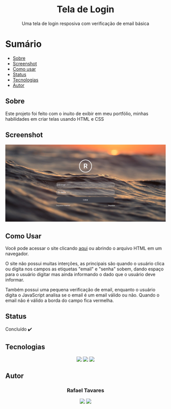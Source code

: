 <h1 align="center">Tela de Login</h1>
<p align="center">Uma tela de login resposiva com verificação de email básica</p>

Sumário
===========
<!--ts-->
  * [Sobre](#sobre)
  * [Screenshot](#screenshot)
  * [Como usar](#como-usar)
  * [Status](#status)
  * [Tecnologias](#tecnologias)
  * [Autor](#autor)
<!--te-->

Sobre
-----
<p>Este projeto foi feito com o inuito de exibir em meu portfólio, minhas habilidades em criar telas usando HTML e CSS</p>

Screenshot
----------
<img alt="Home" title="Home" src="assets/screenshot/home.png"/>

Como Usar
---------
<p>Você pode acessar o site clicando <a href="https://login-screen-beta.vercel.app/">aqui</a> ou abrindo o arquivo HTML em um navegador.</p>
<p>O site não possui muitas interções, as principais são quando o usuário clica ou digita nos campos as etiquetas "email" e "senha" sobem, dando espaço para o usuário digitar mas ainda informando o dado que o usuário deve informar.</p>
<p>Também possui uma pequena verificação de email, enquanto o usuário digita o JavaScript analisa se o email é um email válido ou não. Quando o email não é válido a borda do campo fica vermelha.</p>

Status
------
Concluído :heavy_check_mark:

Tecnologias
-----------
<p align="center">
  <a href="https://html.com/"><img src="https://img.shields.io/badge/html5-%23E34F26.svg?style=for-the-badge&logo=html5&logoColor=white"/></a>
  <a href="https://www.w3.org/Style/CSS/Overview.en.html"><img src="https://img.shields.io/badge/css3-%231572B6.svg?style=for-the-badge&logo=css3&logoColor=white"/></a>
  <a href="https://www.javascript.com/"><img src="https://img.shields.io/badge/javascript-%23323330.svg?style=for-the-badge&logo=javascript&logoColor=%23F7DF1E"/></a>
</p>

Autor
------
<h3 align="center">Rafael Tavares</h3>
<p align="center">
 <a href="https://www.facebook.com/rafael.tavares.39904/"><img src="https://img.shields.io/badge/Facebook-1877F2?style=for-the-badge&logo=facebook&logoColor=white"></img></a>
 <a href="https://www.instagram.com/rafatavares03/"><img src="https://img.shields.io/badge/Instagram-%23E4405F.svg?style=for-the-badge&logo=Instagram&logoColor=white"></img></a>
 <a hrf="https://github.com/rafatavares03"><img src="https://img.shields.io/badge/github-%23121011.svg?style=for-the-badge&logo=github&logoColor=white/></a>
</p>
